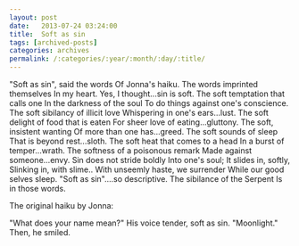 ```yaml
---
layout: post
date:	2013-07-24 03:24:00
title:  Soft as sin
tags: [archived-posts]
categories: archives
permalink: /:categories/:year/:month/:day/:title/
---
```

"Soft as sin", said the words
Of Jonna's haiku.
The words imprinted themselves 
In my heart.
Yes, I thought...sin is soft.
The soft temptation that calls one
In the darkness of the soul
To do things against one's conscience.
The soft sibilancy of illicit love
Whispering in one's ears...lust.
The soft delight of food that is eaten
For sheer love of eating...gluttony.
The soft, insistent wanting
Of more than one has...greed.
The soft sounds of sleep
That is beyond rest...sloth.
The soft heat that comes to a head
In a burst of temper...wrath.
The softness of a poisonous remark
Made against someone...envy.
Sin does not stride boldly
Into one's soul;
It slides in, softly,
Slinking in, with slime..
With unseemly haste, we surrender
While our good selves sleep.
"Soft as sin"....so descriptive.
The sibilance of the Serpent
Is in those words.

The original haiku by Jonna:

"What does your name mean?"
His voice tender, soft as sin.
"Moonlight." Then, he smiled.
